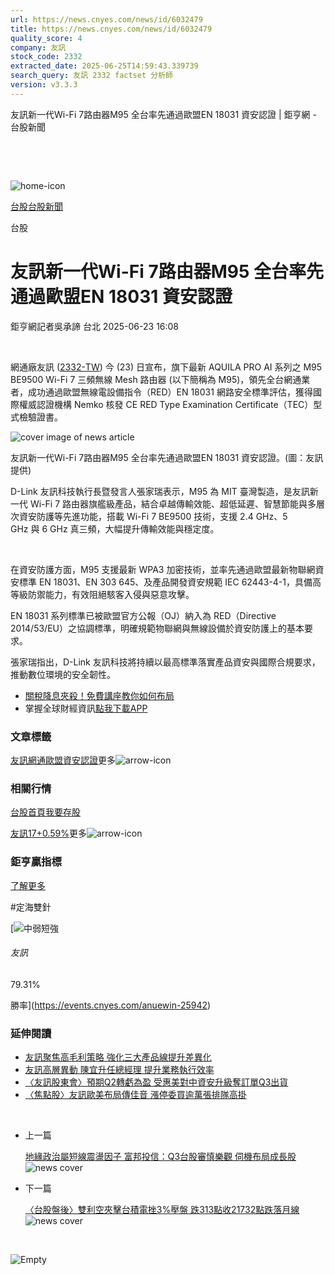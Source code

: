 ```yaml
---
url: https://news.cnyes.com/news/id/6032479
title: https://news.cnyes.com/news/id/6032479
quality_score: 4
company: 友訊
stock_code: 2332
extracted_date: 2025-06-25T14:59:43.339739
search_query: 友訊 2332 factset 分析師
version: v3.3.3
---
```


友訊新一代Wi-Fi 7路由器M95 全台率先通過歐盟EN 18031 資安認證 | 鉅亨網 - 台股新聞

‌

‌

![home-icon](/assets/icons/breadCrumb/symbol-icon-home.svg)

[台股](/news/cat/tw_stock)[台股新聞](/news/cat/tw_stock_news)

台股

# 友訊新一代Wi-Fi 7路由器M95 全台率先通過歐盟EN 18031 資安認證

鉅亨網記者吳承諦 台北 2025-06-23 16:08

‌

網通廠友訊 ([2332-TW](https://www.cnyes.com/twstock/2332)) 今 (23) 日宣布，旗下最新 AQUILA PRO AI 系列之 M95 BE9500 Wi-Fi 7 三頻無線 Mesh 路由器 (以下簡稱為 M95)，領先全台網通業者，成功通過歐盟無線電設備指令（RED）EN 18031 網路安全標準評估，獲得國際權威認證機構 Nemko 核發 CE RED Type Examination Certificate（TEC）型式檢驗證書。

![cover image of news article](/_next/image?url=https%3A%2F%2Fcimg.cnyes.cool%2Fprod%2Fnews%2F6032479%2Fl%2Fcce6b8bf5c9e6211b822152542172c53.jpg&w=3840&q=75)

友訊新一代Wi-Fi 7路由器M95 全台率先通過歐盟EN 18031 資安認證。(圖：友訊提供)

D-Link 友訊科技執行長暨發言人張家瑞表示，M95 為 MIT 臺灣製造，是友訊新一代 Wi-Fi 7 路由器旗艦級產品，結合卓越傳輸效能、超低延遲、智慧節能與多層次資安防護等先進功能，搭載 Wi-Fi 7 BE9500 技術，支援 2.4 GHz、5 GHz 與 6 GHz 真三頻，大幅提升傳輸效能與穩定度。

‌

在資安防護方面，M95 支援最新 WPA3 加密技術，並率先通過歐盟最新物聯網資安標準 EN 18031、EN 303 645、及產品開發資安規範 IEC 62443-4-1，具備高等級防禦能力，有效阻絕駭客入侵與惡意攻擊。

EN 18031 系列標準已被歐盟官方公報（OJ）納入為 RED（Directive 2014/53/EU）之協調標準，明確規範物聯網與無線設備於資安防護上的基本要求。

張家瑞指出，D-Link 友訊科技將持續以最高標準落實產品資安與國際合規要求，推動數位環境的安全韌性。

* [關稅降息夾殺！免費講座教你如何布局](https://www.rsc.com.tw/Cnyes_RSC/SeminarBooking2025InvestmentOutlook.aspx?utm_source=anue&utm_medium=usstocks_end)
* 掌握全球財經資訊[點我下載APP](http://www.cnyes.com/app/?utm_source=mweb&utm_medium=HamMenuBanner&utm_campaign=fixed&utm_content=entr)

### 文章標籤

[友訊](https://news.cnyes.com/tag/友訊 "友訊")[網通](https://news.cnyes.com/tag/網通 "網通")[歐盟](https://news.cnyes.com/tag/歐盟 "歐盟")[資安](https://news.cnyes.com/tag/資安 "資安")[認證](https://news.cnyes.com/tag/認證 "認證")更多![arrow-icon](/assets/icons/arrows/arrow-down.svg)

### 相關行情

[台股首頁](https://www.cnyes.com/twstock)[我要存股](https://supr.link/8OHaU)

[友訊17+0.59%](https://www.cnyes.com/twstock/2332)更多![arrow-icon](/assets/icons/arrows/arrow-down.svg)

### 鉅亨贏指標

[了解更多](https://events.cnyes.com/anuewin-25942)

#定海雙針

[![中弱短強](/assets/icons/win-indicator/short-to-long.svg)

###### 友訊

79.31%

勝率](https://events.cnyes.com/anuewin-25942)

### 延伸閱讀

* [友訊聚焦高毛利策略 強化三大產品線提升差異化](/news/id/6026765)
* [友訊高層異動 陳宜升任總經理 提升業務執行效率](/news/id/6024814)
* [〈友訊股東會〉預期Q2轉虧為盈 受惠美對中資安升級奪訂單Q3出貨](/news/id/5994949)
* [〈焦點股〉友訊歐美布局傳佳音 漲停委買逾萬張排隊高掛](/news/id/6035567)

‌

* 上一篇

  [地緣政治屬短線震盪因子 富邦投信：Q3台股審慎樂觀 伺機布局成長股](/news/id/6034296)![news cover](https://cimg.cnyes.cool/prod/news/6034296/m/6c6e8e7b2250b43415a6099e46d7d4a8.jpg)
* 下一篇

  [〈台股盤後〉雙利空夾擊台積電挫3%壓盤 跌313點收21732點跌落月線](/news/id/6034018)![news cover](https://cimg.cnyes.cool/prod/news/6034018/m/82c358d699b7f3b7261ae089b1fa3f87.jpg)

‌

![Empty](/assets/icons/skeleton/empty-image.svg)

‌
